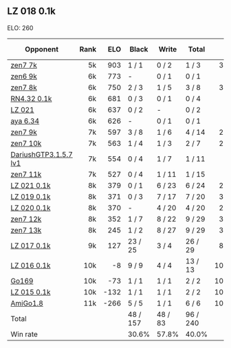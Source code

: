 ## LZ 018 0.1k ##

ELO: 260

Opponent | Rank | ELO | Black | Write | Total | Win rate
---------|-----:|----:|-------|-------|-------|-------:
[zen7 7k](zen7%207k.md) | 5k | 903 | 1 / 1 | 0 / 2 | 1 / 3 | 33.3%
[zen6 9k](zen6%209k.md) | 6k | 773 | - | 0 / 1 | 0 / 1 | 0.0%
[zen7 8k](zen7%208k.md) | 6k | 750 | 2 / 3 | 1 / 5 | 3 / 8 | 37.5%
[RN4.32 0.1k](RN4.32%200.1k.md) | 6k | 681 | 0 / 3 | 0 / 1 | 0 / 4 | 0.0%
[LZ 021](LZ%20021.md) | 6k | 637 | 0 / 2 | - | 0 / 2 | 0.0%
[aya 6.34](aya%206.34.md) | 6k | 626 | - | 0 / 1 | 0 / 1 | 0.0%
[zen7 9k](zen7%209k.md) | 7k | 597 | 3 / 8 | 1 / 6 | 4 / 14 | 28.6%
[zen7 10k](zen7%2010k.md) | 7k | 563 | 1 / 4 | 1 / 3 | 2 / 7 | 28.6%
[DariushGTP3.1.5.7 lv1](DariushGTP3.1.5.7%20lv1.md) | 7k | 554 | 0 / 4 | 1 / 7 | 1 / 11 | 9.1%
[zen7 11k](zen7%2011k.md) | 7k | 527 | 0 / 4 | 1 / 11 | 1 / 15 | 6.7%
[LZ 021 0.1k](LZ%20021%200.1k.md) | 8k | 379 | 0 / 1 | 6 / 23 | 6 / 24 | 25.0%
[LZ 019 0.1k](LZ%20019%200.1k.md) | 8k | 371 | 0 / 3 | 7 / 17 | 7 / 20 | 35.0%
[LZ 020 0.1k](LZ%20020%200.1k.md) | 8k | 370 | - | 4 / 20 | 4 / 20 | 20.0%
[zen7 12k](zen7%2012k.md) | 8k | 352 | 1 / 7 | 8 / 22 | 9 / 29 | 31.0%
[zen7 13k](zen7%2013k.md) | 8k | 245 | 1 / 2 | 8 / 27 | 9 / 29 | 31.0%
[LZ 017 0.1k](LZ%20017%200.1k.md) | 9k | 127 | 23 / 25 | 3 / 4 | 26 / 29 | 89.7%
[LZ 016 0.1k](LZ%20016%200.1k.md) | 10k | -8 | 9 / 9 | 4 / 4 | 13 / 13 | 100.0%
[Go169](Go169.md) | 10k | -73 | 1 / 1 | 1 / 1 | 2 / 2 | 100.0%
[LZ 015 0.1k](LZ%20015%200.1k.md) | 10k | -132 | 1 / 1 | 1 / 1 | 2 / 2 | 100.0%
[AmiGo1.8](AmiGo1.8.md) | 11k | -266 | 5 / 5 | 1 / 1 | 6 / 6 | 100.0%
Total | | | 48 / 157 | 48 / 83 | 96 / 240 | 
Win rate| | | 30.6% | 57.8% | 40.0% | 
